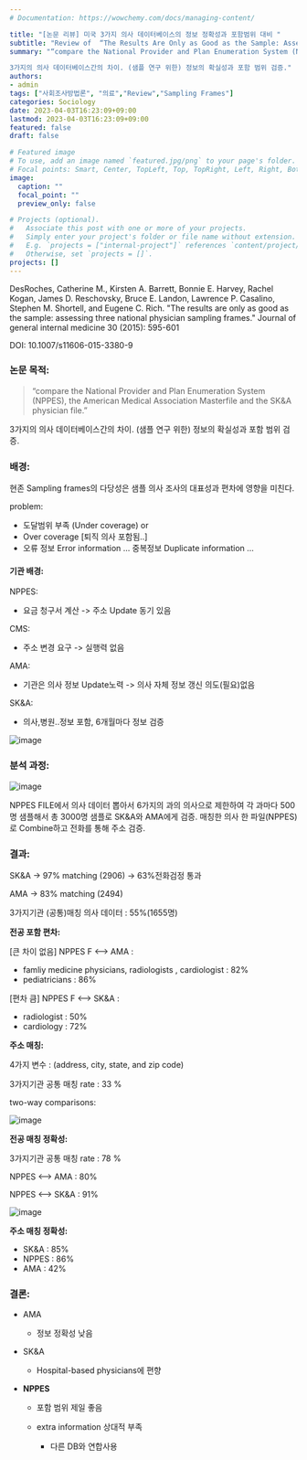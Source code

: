 ```yaml
---
# Documentation: https://wowchemy.com/docs/managing-content/

title: "[논문 리뷰] 미국 3가지 의사 데이터베이스의 정보 정확성과 포함범위 대비 "
subtitle: "Review of  “The Results Are Only as Good as the Sample: Assessing Three National Physician Sampling Frames“ "
summary: "“compare the National Provider and Plan Enumeration System (NPPES), the American Medical Association Masterfile and the SK&A physician file.” 

3가지의 의사 데이터베이스간의 차이. (샘플 연구 위한) 정보의 확실성과 포함 범위 검증."
authors: 
- admin
tags: ["사회조사방법론", "의료","Review","Sampling Frames"]
categories: Sociology
date: 2023-04-03T16:23:09+09:00
lastmod: 2023-04-03T16:23:09+09:00
featured: false
draft: false

# Featured image
# To use, add an image named `featured.jpg/png` to your page's folder.
# Focal points: Smart, Center, TopLeft, Top, TopRight, Left, Right, BottomLeft, Bottom, BottomRight.
image:
  caption: ""
  focal_point: ""
  preview_only: false

# Projects (optional).
#   Associate this post with one or more of your projects.
#   Simply enter your project's folder or file name without extension.
#   E.g. `projects = ["internal-project"]` references `content/project/deep-learning/index.md`.
#   Otherwise, set `projects = []`.
projects: []
---
```



DesRoches, Catherine M., Kirsten A. Barrett, Bonnie E. Harvey, Rachel Kogan, James D. Reschovsky, Bruce E. Landon, Lawrence P. Casalino, Stephen M. Shortell, and Eugene C. Rich. "The results are only as good as the sample: assessing three national physician sampling frames." Journal of general internal medicine 30 (2015): 595-601

DOI: 10.1007/s11606-015-3380-9



### 논문 목적:

> “compare the National Provider and Plan Enumeration System (NPPES), the American Medical Association Masterfile and the SK&A physician file.” 

3가지의 의사 데이터베이스간의 차이. (샘플 연구 위한) 정보의 확실성과 포함 범위 검증.

### 배경:

현존 Sampling frames의 다당성은 샘플 의사 조사의 대표성과 편차에 영향을 미친다.

problem:

- 도달범위 부족 (Under coverage) or
- Over coverage [퇴직 의사 포함됨..]
- 오류 정보 Error information … 중복정보 Duplicate information …

#### 기관 배경:

NPPES:

- 요금 청구서 계산 -> 주소 Update 동기 있음

CMS:

- 주소 변경 요구 -> 실행력 없음

AMA:

- 기관은 의사 정보 Update노력 -> 의사 자체 정보 갱신 의도(필요)없음

SK&A:

- 의사,병원..정보 포함, 6개월마다 정보 검증

![image](2.png)

### 분석 과정:

![image](1.png)

NPPES FILE에서 의사 데이터 뽑아서 6가지의 과의 의사으로 제한하여 각 과마다 500명 샘플해서 총 3000명 샘플로 SK&A와 AMA에게 검증. 매칭한 의사 한 파일(NPPES)로 Combine하고 전화를 통해 주소 검증.

### 결과:

SK&A -> 97% matching (2906) -> 63%전화검정 통과

AMA -> 83% matching (2494)

3가지기관 (공통)매칭 의사 데이터 : 55%(1655명)

**전공 포함 편차:**

[큰 차이 없음] NPPES F <--> AMA :

- famliy medicine physicians, radiologists , cardiologist : 82%
- pediatricians : 86%

[편차 큼] NPPES F <--> SK&A :

- radiologist : 50%
- cardiology : 72%

**주소 매칭:**

4가지 변수 : (address, city, state, and zip code)

3가지기관 공통 매칭 rate : 33 %

two-way comparisons:

![image](3.png)

**전공 매칭 정확성:**

3가지기관 공통 매칭 rate : 78 %

NPPES <--> AMA : 80%

NPPES <--> SK&A : 91%

![image](4.png)

**주소 매칭 정확성:**

- SK&A : 85%
- NPPES : 86%
- AMA : 42%

### 결론:

- AMA
    
    - 정보 정확성 낮음
- SK&A
    
    - Hospital-based physicians에 편향
- **NPPES**
    
    - 포함 범위 제일 좋음
    - extra information 상대적 부족
        
        - 다른 DB와 연합사용